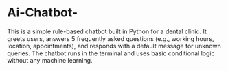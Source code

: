 # Ai-Chatbot-
This is a simple rule-based chatbot built in Python for a dental clinic. It greets users, answers 5 frequently asked questions (e.g., working hours, location, appointments), and responds with a default message for unknown queries. The chatbot runs in the terminal and uses basic conditional logic without any machine learning.
